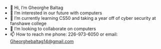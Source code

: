 - 👋 Hi, I’m Gheorghe Baltag
- 👀 I’m interested in our future with computers
- 🌱 I’m currently learning CS50 and taking a year off of cyber security at fanshawe college
- 💞️ I’m looking to collaborate on computers
- 📫 How to reach me phone: 226-973-6050 or email: Gheorghebaltag14@gmail.com

<!---
gbaltag12/gbaltag12 is a ✨ special ✨ repository because its `README.md` (this file) appears on your GitHub profile.
You can click the Preview link to take a look at your changes.
--->
